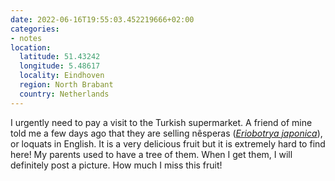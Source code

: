 ```yaml
---
date: 2022-06-16T19:55:03.452219666+02:00
categories:
- notes
location:
  latitude: 51.43242
  longitude: 5.48617
  locality: Eindhoven
  region: North Brabant
  country: Netherlands
---
```


I urgently need to pay a visit to the Turkish supermarket. A friend of mine told me a few days ago that they are selling nêsperas ([_Eriobotrya japonica_](https://en.wikipedia.org/wiki/Loquat)), or loquats in English. It is a very delicious fruit but it is extremely hard to find here! My parents used to have a tree of them. When I get them, I will definitely post a picture. How much I miss this fruit!
